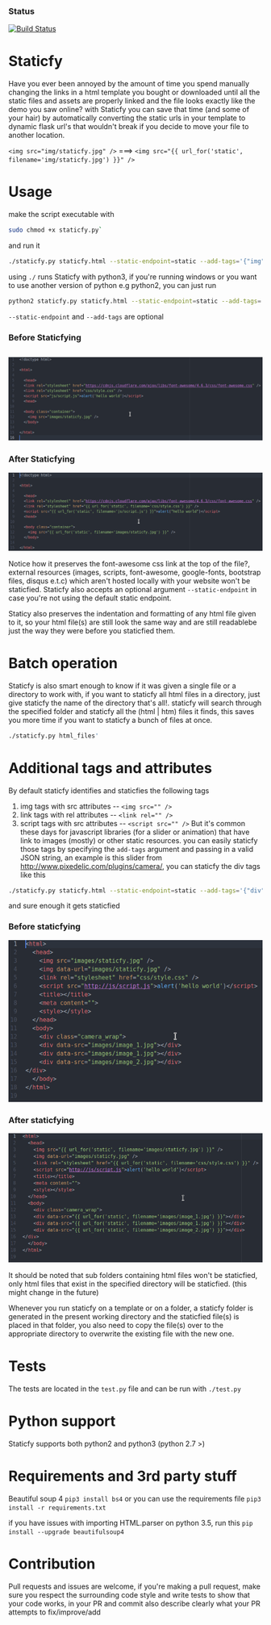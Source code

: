 ### Status
[![Build Status](https://travis-ci.org/danidee10/Staticfy.svg?branch=master)](https://travis-ci.org/danidee10/Staticfy)

# Staticfy
Have you ever been annoyed by the amount of time you spend manually changing the links in a html template you bought or downloaded until all the static files and assets are properly linked and the file looks exactly like the demo you saw online?
with Staticfy you can save that time (and some of your hair) by automatically converting the static urls in your template to dynamic flask url's that wouldn't break if you decide to move your file to another location.

`<img src="img/staticfy.jpg" />` ===> `<img src="{{ url_for('static', filename='img/staticfy.jpg') }}" />`

# Usage
make the script executable with
```bash
sudo chmod +x staticfy.py`
```

and run it
```bash
./staticfy.py staticfy.html --static-endpoint=static --add-tags='{"img": "data-url"}'`
```

using `./` runs Staticfy with python3, if you're running windows or you want to use another version of python e.g python2, you can just run

```bash
python2 staticfy.py staticfy.html --static-endpoint=static --add-tags='{"img": "data-url"}'`
```

 `--static-endpoint` and `--add-tags` are optional

### Before Staticfying
![alt tag](assets/before.png)
---------------------------------------------------------------------------------------------------------------------------------
### After Staticfying
![alt tag](assets/after.png)

Notice how it preserves the font-awesome css link at the top of the file?, external resources (images, scripts, font-awesome, google-fonts, bootstrap files, disqus e.t.c) which aren't hosted locally with your website won't be staticfied. Staticfy also accepts an optional argument `--static-endpoint` in case you're not using the default static endpoint.

Staticy also preserves the indentation and formatting of any html file given to it, so your html file(s) are still look the same way and are still readablebe just the way they were before you staticfied them.

# Batch operation
Staticfy is also smart enough to know if it was given a single file or a directory to work with, if you want to staticfy all html files in a directory, just give staticfy the name of the directory that's all!.
staticfy will search through the specified folder and staticfy all the (html | htm) files it finds, this saves you more time if you want to staticfy a bunch of files at once.

```bash
./staticfy.py html_files'
```

# Additional tags and attributes
By default staticfy identifies and staticfies the following tags
 1. img tags with src attributes -- `<img src="" />`
 2. link tags with rel attributes -- `<link rel="" />`
 3. script tags with src attributes -- `<script src="" />`
But it's common these days for javascript libraries (for a slider or animation) that have link to images (mostly) or other static resources. you can easily staticfy those tags by specifying the `add-tags` argument and passing in a valid JSON string, an example is this slider from http://www.pixedelic.com/plugins/camera/, you can staticfy the div tags like this

```bash
./staticfy.py staticfy.html --static-endpoint=static --add-tags='{"div": "data-src"}'`
```

and sure enough it gets staticfied

### Before staticfying
![alt tag](assets/before_add_tag.png)

### After staticfying
![alt tag](assets/after_add_tag.png)


It should be noted that sub folders containing html files won't be staticfied, only html files that exist in the specified directory will be staticfied. (this might change in the future)

Whenever you run staticfy on a template or on a folder, a staticfy folder is generated in the present working directory and the staticfied file(s) is placed in that folder, you also need to copy the file(s) over to the appropriate directory to overwrite the existing file with the new one.

# Tests
The tests are located in the `test.py` file and can be run with
`./test.py`

# Python support
Staticfy supports both python2 and python3
(python 2.7 >)

# Requirements and 3rd party stuff
Beautiful soup 4
`pip3 install bs4`
or you can use the requirements file `pip3 install -r requirements.txt`

if you have issues with importing HTML.parser on python 3.5, run this
`pip install --upgrade beautifulsoup4`

# Contribution
Pull requests and issues are welcome, if you're making a pull request, make sure
you respect the surrounding code style and write tests to show that your code
works, in your PR and commit also describe clearly what your PR attempts to
fix/improve/add
